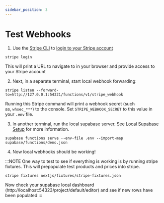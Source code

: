 ```yaml
---
sidebar_position: 3
---
```

# Test Webhooks
1. Use the [Stripe CLI](https://stripe.com/docs/stripe-cli) to [login to your Stripe account](https://stripe.com/docs/stripe-cli#login-account)
```
stripe login
```
This will print a URL to navigate to in your browser and provide access to your Stripe account

2. Next, in a separate terminal, start local webhook forwarding:
```
stripe listen --forward-to=http://127.0.0.1:54321/functions/v1/stripe_webhook
```

Running this Stripe command will print a webhook secret (such as, `whsec_***`) to the console. Set `STRIPE_WEBHOOK_SECRET` to this value in your `.env` file. 

3. In another terminal, run the local supabase server. See [Local Supabase Setup](../supabase/local-development/setup.md) for more information.
```
supabase functions serve --env-file .env --import-map supabase/functions/deno.json
```

4. Now local webhooks should be working!

:::NOTE
One way to test to see if everything is working is by running stripe fixtures. This will prepopulate test products and prices into stripe.
```
stripe fixtures nextjs/fixtures/stripe-fixtures.json
```
Now check your supabase local dashboard (http://localhost:54323/project/default/editor) and see if new rows have been populated
:::




